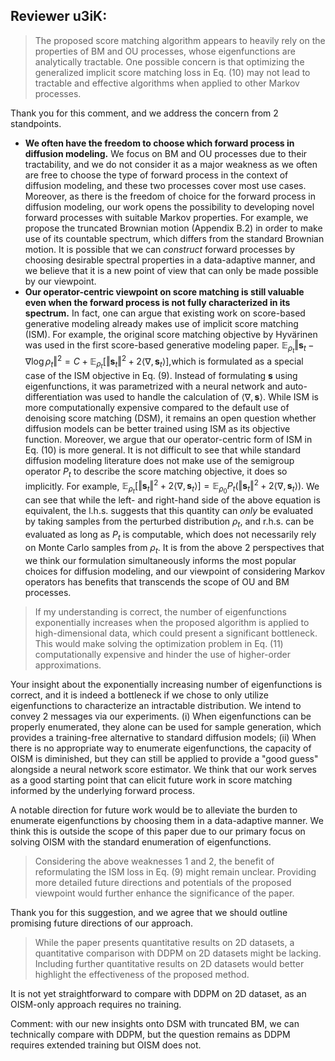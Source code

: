 ## Reviewer u3iK: 

>The proposed score matching algorithm appears to heavily rely on the properties of BM and OU processes, whose eigenfunctions are analytically tractable. One possible concern is that optimizing the generalized implicit score matching loss in Eq. (10) may not lead to tractable and effective algorithms when applied to other Markov processes.

Thank you for this comment, and we address the concern from 2 standpoints. 
 - **We often have the freedom to choose which forward process in diffusion modeling.** We focus on BM and OU processes due to their tractability, and we do not consider it as a major weakness as we often are free to choose the type of forward process in the context of diffusion modeling, and these two processes cover most use cases. Moreover, as there is the freedom of choice for the forward process in diffusion modeling, our work opens the possibility to developing novel forward processes with suitable Markov properties. For example, we propose the truncated Brownian motion (Appendix B.2) in order to make use of its countable spectrum, which differs from the standard Brownian motion. It is possible that we can _construct_ forward processes by choosing desirable spectral properties in a data-adaptive manner, and we believe that it is a new point of view that can only be made possible by our viewpoint.
 - **Our operator-centric viewpoint on score matching is still valuable even when the forward process is not fully characterized in its spectrum.** In fact, one can argue that existing work on score-based generative modeling already makes use of implicit score matching (ISM). For example, the original score matching objective by Hyvärinen was used in the first score-based generative modeling paper. $\mathbb{E}_{\rho_t} \left\Vert \mathbf{s}_t - \nabla \log \rho_t\right\Vert^2 = C + \mathbb{E}_{\rho_t} \left[\left\Vert \mathbf{s}_t\right\Vert^2 + 2\langle \nabla, \mathbf{s}_t\rangle\right],$which is formulated as a special case of the ISM objective in Eq. (9). Instead of formulating $\mathbf{s}$ using eigenfunctions, it was parametrized with a neural network and auto-differentiation was used to handle the calculation of $\langle \nabla, \mathbf{s}\rangle$. While ISM is more computationally expensive compared to the default use of denoising score matching (DSM), it remains an open question whether diffusion models can be better trained using ISM as its objective function. Moreover, we argue that our operator-centric form of ISM in Eq. (10) is more general. It is not difficult to see that while standard diffusion modeling literature does not make use of the semigroup operator $P_t$ to describe the score matching objective, it does so implicitly. For example, $\mathbb{E}_{\rho_t} \left[\left\Vert \mathbf{s}_t\right\Vert^2 + 2\langle \nabla, \mathbf{s}_t\rangle\right] = \mathbb{E}_{\rho_0}P_t\left(\left\Vert \mathbf{s}_t\right\Vert^2 + 2\langle \nabla, \mathbf{s}_t\rangle\right).$ We can see that while the left- and right-hand side of the above equation is equivalent, the l.h.s. suggests that this quantity can _only_ be evaluated by taking samples from the perturbed distribution $\rho_t$, and r.h.s. can be evaluated as long as $P_t$ is computable, which does not necessarily rely on Monte Carlo samples from $\rho_t$. 
It is from the above 2 perspectives that we think our formulation simultaneously informs the most popular choices for diffusion modeling, and our viewpoint of considering Markov operators has benefits that transcends the scope of OU and BM processes. 

>If my understanding is correct, the number of eigenfunctions exponentially increases when the proposed algorithm is applied to high-dimensional data, which could present a significant bottleneck. This would make solving the optimization problem in Eq. (11) computationally expensive and hinder the use of higher-order approximations.

Your insight about the exponentially increasing number of eigenfunctions is correct, and it is indeed a bottleneck if we chose to only utilize eigenfunctions to characterize an intractable distribution. We intend to convey 2 messages via our experiments. (i) When eigenfunctions can be properly enumerated, they alone can be used for sample generation, which provides a training-free alternative to standard diffusion models; (ii) When there is no appropriate way to enumerate eigenfunctions, the capacity of OISM is diminished, but they can still be applied to provide a "good guess" alongside a neural network score estimator. We think that our work serves as a good starting point that can elicit future work in score matching informed by the underlying forward process. 

A notable direction for future work would be to alleviate the burden to enumerate eigenfunctions by choosing them in a data-adaptive manner. We think this is outside the scope of this paper due to our primary focus on solving OISM with the standard enumeration of eigenfunctions. 

>Considering the above weaknesses 1 and 2, the benefit of reformulating the ISM loss in Eq. (9) might remain unclear. Providing more detailed future directions and potentials of the proposed viewpoint would further enhance the significance of the paper.

Thank you for this suggestion, and we agree that we should outline promising future directions of our approach. 

>While the paper presents quantitative results on 2D datasets, a quantitative comparison with DDPM on 2D datasets might be lacking. Including further quantitative results on 2D datasets would better highlight the effectiveness of the proposed method.

It is not yet straightforward to compare with DDPM on 2D dataset, as an OISM-only approach requires no training. 

Comment: with our new insights onto DSM with truncated BM, we can technically compare with DDPM, but the question remains as DDPM requires extended training but OISM does not. 